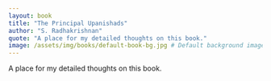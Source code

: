 ```yaml
---
layout: book
title: "The Principal Upanishads"
author: "S. Radhakrishnan"
quote: "A place for my detailed thoughts on this book."
image: /assets/img/books/default-book-bg.jpg # Default background image
---
```


A place for my detailed thoughts on this book.
